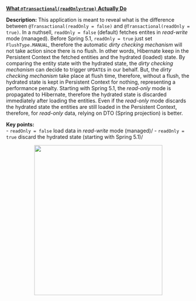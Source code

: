**[What `@Transactional(readOnly=true)` Actually Do](https://github.com/AnghelLeonard/Hibernate-SpringBoot/tree/master/HibernateSpringBootTransactionalReadOnlyMeaning)**
 
 **Description:** This application is meant to reveal what is the difference between `@Transactional(readOnly = false)` and `@Transactional(readOnly = true)`. In a nuthsell, `readOnly = false` (default) fetches entites in *read-write* mode (managed). Before Spring 5.1, `readOnly = true` just set `FlushType.MANUAL`, therefore the automatic *dirty checking mechanism* will not take action since there is no flush. In other words, Hibernate keep in the Persistent Context the fetched entities and the hydrated (loaded) state. By comparing the entity state with the hydrated state, the *dirty checking mechanism* can decide to trigger `UPDATE`s in our behalf. But, the *dirty checking mechanism* take place at flush time, therefore, without a flush, the hydrated state is kept in Persistent Context for nothing, representing a performance penalty. Starting with Spring 5.1, the *read-only* mode is propagated to Hibernate, therefore the hydrated state is discarded immediately after loading the entities. Even if the *read-only* mode discards the hydrated state the entities are still loaded in the Persistent Context, therefore, for *read-only* data, relying on DTO (Spring projection) is better.

**Key points:**\
     - `readOnly = false` load data in *read-write* mode (managed)/
     - `readOnly = true` discard the hydrated state (starting with Spring 5.1)/
     
<a href="https://leanpub.com/java-persistence-performance-illustrated-guide"><p align="center"><img src="https://github.com/AnghelLeonard/Hibernate-SpringBoot/blob/master/Java%20Persistence%20Performance%20Illustrated%20Guide.jpg" height="410" width="350"/></p></a>
